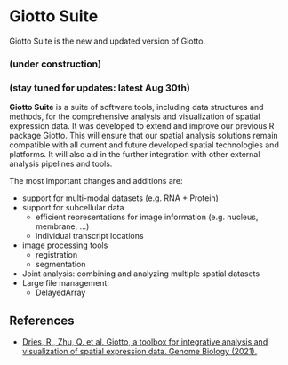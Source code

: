 
<!-- README.md is generated from README.Rmd. Please edit that file -->
<!-- This line is from RStudio -->

# Giotto Suite

Giotto Suite is the new and updated version of Giotto.

### (under construction)

### (stay tuned for updates: latest Aug 30th)

<!-- badges: start -->
<!-- badges: end -->

**Giotto Suite** is a suite of software tools, including data structures
and methods, for the comprehensive analysis and visualization of spatial
expression data. It was developed to extend and improve our previous R
package Giotto. This will ensure that our spatial analysis solutions
remain compatible with all current and future developed spatial
technologies and platforms. It will also aid in the further integration
with other external analysis pipelines and tools.

The most important changes and additions are:

-   support for multi-modal datasets (e.g. RNA + Protein)
-   support for subcellular data
    -   efficient representations for image information (e.g. nucleus,
        membrane, …)  
    -   individual transcript locations
-   image processing tools
    -   registration  
    -   segmentation  
-   Joint analysis: combining and analyzing multiple spatial datasets  
-   Large file management:
    -   DelayedArray

## References

-   [Dries, R., Zhu, Q. et al. Giotto, a toolbox for integrative
    analysis and visualization of spatial expression data. Genome
    Biology
    (2021).](https://genomebiology.biomedcentral.com/articles/10.1186/s13059-021-02286-2)
